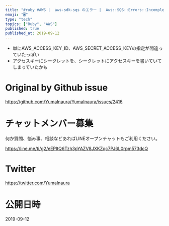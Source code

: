 ```yaml
---
title: "#ruby #AWS |  aws-sdk-sqs のエラー |  Aws::SQS::Errors::IncompleteSignatur"
emoji: "🖥"
type: "tech"
topics: ["Ruby", "AWS"]
published: true
published_at: 2019-09-12
---
```


- 単にAWS_ACCESS_KEY_ID、AWS_SECRET_ACCESS_KEYの指定が間違っていたっぽい
- アクセスキーにシークレットを、シークレットにアクセスキーを書いていてしまっていたかも

# Original by Github issue

https://github.com/YumaInaura/YumaInaura/issues/2416








<!-- Update From Qiita API -->

# チャットメンバー募集


何か質問、悩み事、相談などあればLINEオープンチャットもご利用ください。

https://line.me/ti/g2/eEPltQ6Tzh3pYAZV8JXKZqc7PJ6L0rpm573dcQ





# Twitter


https://twitter.com/YumaInaura


<!-- Update From Qiita API -->



# 公開日時

2019-09-12
